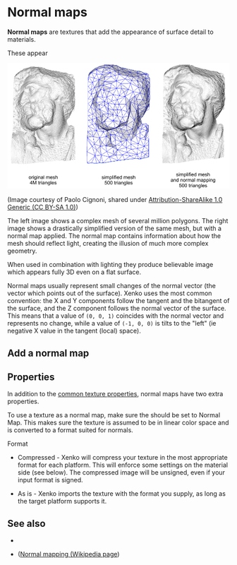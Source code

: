 # Normal maps

**Normal maps** are textures that add the appearance of surface detail to materials.

These appear 

![Normal map example](media/normal_map_example.png)

(Image courtesy of Paolo Cignoni, shared under [Attribution-ShareAlike 1.0 Generic (CC BY-SA 1.0)](https://creativecommons.org/licenses/by-sa/1.0/))

The left image shows a complex mesh of several million polygons. The right image shows a drastically simplified version of the same mesh, but with a normal map applied. The normal map contains information about how the mesh should reflect light, creating the illusion of much more complex geometry.

When used in combination with lighting they produce believable image which appears fully 3D even on a flat surface.

Normal maps usually represent small changes of the normal vector (the vector which points out of the surface). Xenko uses the most common convention: the X and Y components follow the tangent and the bitangent of the surface, and the Z component follows the normal vector of the surface. This means that a value of `(0, 0, 1)` coincides with the normal vector and represents no change, while a value of `(-1, 0, 0)` is tilts to the "left" (ie negative X value in the tangent (local) space).

## Add a normal map



## Properties

In addition to the [common texture properties](index.md), normal maps have two extra properties.

To use a texture as a normal map, make sure the  should be set to Normal Map. This makes sure the texture is assumed to be in linear color space and is converted to a format suited for normals.

Format

* Compressed - Xenko will compress your texture in the most appropriate format for each platform. This will enforce some settings on the material side (see below). The compressed image will be unsigned, even if your input format is signed.

* As is - Xenko imports the texture with the format you supply, as long as the target platform supports it.

## See also

* 

* ([Normal mapping (Wikipedia page](http://en.wikipedia.org/wiki/Normal_mapping))